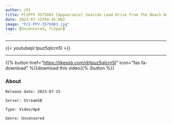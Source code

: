 ```yaml
---
author: j91
title: FC2PPV 3575003 [Appearance] Seaside Lewd Drive From The Beach Walk Date Ahead Of The Rainy Season ♥ When I Arrived At The Hot Spring, I Immediately Inserted A Raw Meat Stick Into A Private Room With Thin Walls.
date: 2023-07-15T04:45:00Z
image: "FC2-PPV-3575003.jpg"
tags: [Uncensored, fc2ppv]
---
```

___

{{< youtubepl tpuz5qlcrn5l >}}
___

{{% button href="https://likessb.com/d/tpuz5qlcrn5l" icon="fas fa-download" %}}download this video{{% /button %}}
### About

`Release date: 2023-07-15`

`Server: StreamSB`

`Type: Video/mp4`

`Genre:	Uncensored`